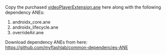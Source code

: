 Copy the purchased [videoPlayerExtension.ane](https://www.myflashlabs.com/product/video-player-ane-adobe-air-native-extension/) here along with the following dependency ANEs:

1. androidx_core.ane
1. androidx_lifecycle.ane
1. overrideAir.ane

Download dependency ANEs from here: https://github.com/myflashlab/common-dependencies-ANE
